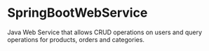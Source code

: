 # SpringBootWebService

Java Web Service that allows CRUD operations on users and query operations for products, orders and categories.
